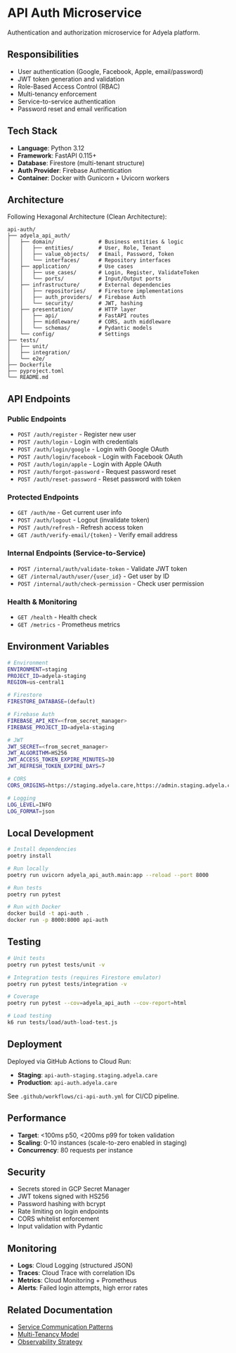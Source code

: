 # API Auth Microservice

Authentication and authorization microservice for Adyela platform.

## Responsibilities

- User authentication (Google, Facebook, Apple, email/password)
- JWT token generation and validation
- Role-Based Access Control (RBAC)
- Multi-tenancy enforcement
- Service-to-service authentication
- Password reset and email verification

## Tech Stack

- **Language**: Python 3.12
- **Framework**: FastAPI 0.115+
- **Database**: Firestore (multi-tenant structure)
- **Auth Provider**: Firebase Authentication
- **Container**: Docker with Gunicorn + Uvicorn workers

## Architecture

Following Hexagonal Architecture (Clean Architecture):

```
api-auth/
├── adyela_api_auth/
│   ├── domain/              # Business entities & logic
│   │   ├── entities/        # User, Role, Tenant
│   │   ├── value_objects/   # Email, Password, Token
│   │   └── interfaces/      # Repository interfaces
│   ├── application/         # Use cases
│   │   ├── use_cases/       # Login, Register, ValidateToken
│   │   └── ports/           # Input/Output ports
│   ├── infrastructure/      # External dependencies
│   │   ├── repositories/    # Firestore implementations
│   │   ├── auth_providers/  # Firebase Auth
│   │   └── security/        # JWT, hashing
│   ├── presentation/        # HTTP layer
│   │   ├── api/             # FastAPI routes
│   │   ├── middleware/      # CORS, auth middleware
│   │   └── schemas/         # Pydantic models
│   └── config/              # Settings
├── tests/
│   ├── unit/
│   ├── integration/
│   └── e2e/
├── Dockerfile
├── pyproject.toml
└── README.md
```

## API Endpoints

### Public Endpoints

- `POST /auth/register` - Register new user
- `POST /auth/login` - Login with credentials
- `POST /auth/login/google` - Login with Google OAuth
- `POST /auth/login/facebook` - Login with Facebook OAuth
- `POST /auth/login/apple` - Login with Apple OAuth
- `POST /auth/forgot-password` - Request password reset
- `POST /auth/reset-password` - Reset password with token

### Protected Endpoints

- `GET /auth/me` - Get current user info
- `POST /auth/logout` - Logout (invalidate token)
- `POST /auth/refresh` - Refresh access token
- `GET /auth/verify-email/{token}` - Verify email address

### Internal Endpoints (Service-to-Service)

- `POST /internal/auth/validate-token` - Validate JWT token
- `GET /internal/auth/user/{user_id}` - Get user by ID
- `POST /internal/auth/check-permission` - Check user permission

### Health & Monitoring

- `GET /health` - Health check
- `GET /metrics` - Prometheus metrics

## Environment Variables

```bash
# Environment
ENVIRONMENT=staging
PROJECT_ID=adyela-staging
REGION=us-central1

# Firestore
FIRESTORE_DATABASE=(default)

# Firebase Auth
FIREBASE_API_KEY=<from_secret_manager>
FIREBASE_PROJECT_ID=adyela-staging

# JWT
JWT_SECRET=<from_secret_manager>
JWT_ALGORITHM=HS256
JWT_ACCESS_TOKEN_EXPIRE_MINUTES=30
JWT_REFRESH_TOKEN_EXPIRE_DAYS=7

# CORS
CORS_ORIGINS=https://staging.adyela.care,https://admin.staging.adyela.care

# Logging
LOG_LEVEL=INFO
LOG_FORMAT=json
```

## Local Development

```bash
# Install dependencies
poetry install

# Run locally
poetry run uvicorn adyela_api_auth.main:app --reload --port 8000

# Run tests
poetry run pytest

# Run with Docker
docker build -t api-auth .
docker run -p 8000:8000 api-auth
```

## Testing

```bash
# Unit tests
poetry run pytest tests/unit -v

# Integration tests (requires Firestore emulator)
poetry run pytest tests/integration -v

# Coverage
poetry run pytest --cov=adyela_api_auth --cov-report=html

# Load testing
k6 run tests/load/auth-load-test.js
```

## Deployment

Deployed via GitHub Actions to Cloud Run:

- **Staging**: `api-auth-staging.staging.adyela.care`
- **Production**: `api-auth.adyela.care`

See `.github/workflows/ci-api-auth.yml` for CI/CD pipeline.

## Performance

- **Target**: <100ms p50, <200ms p99 for token validation
- **Scaling**: 0-10 instances (scale-to-zero enabled in staging)
- **Concurrency**: 80 requests per instance

## Security

- Secrets stored in GCP Secret Manager
- JWT tokens signed with HS256
- Password hashing with bcrypt
- Rate limiting on login endpoints
- CORS whitelist enforcement
- Input validation with Pydantic

## Monitoring

- **Logs**: Cloud Logging (structured JSON)
- **Traces**: Cloud Trace with correlation IDs
- **Metrics**: Cloud Monitoring + Prometheus
- **Alerts**: Failed login attempts, high error rates

## Related Documentation

- [Service Communication Patterns](../../docs/architecture/service-communication-patterns.md)
- [Multi-Tenancy Model](../../docs/architecture/multi-tenancy-hybrid-model.md)
- [Observability Strategy](../../docs/infrastructure/observability-distributed-systems.md)
